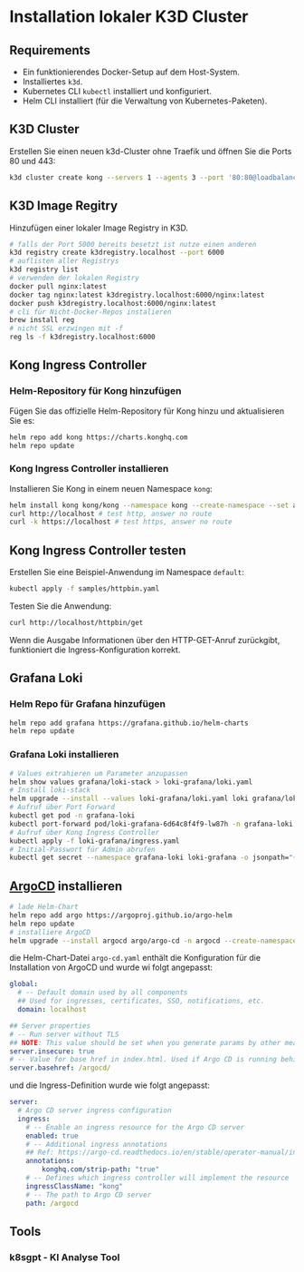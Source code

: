 # Installation lokaler K3D Cluster

## Requirements

- Ein funktionierendes Docker-Setup auf dem Host-System.
- Installiertes `k3d`.
- Kubernetes CLI `kubectl` installiert und konfiguriert.
- Helm CLI installiert (für die Verwaltung von Kubernetes-Paketen).

## K3D Cluster

Erstellen Sie einen neuen k3d-Cluster ohne Traefik und öffnen Sie die Ports 80 und 443:

```bash
k3d cluster create kong --servers 1 --agents 3 --port '80:80@loadbalancer' --port '443:443@loadbalancer' --k3s-arg '--disable=traefik@server:0'
```
## K3D Image Regitry

Hinzufügen einer lokaler Image Registry in K3D.

```bash
# falls der Port 5000 bereits besetzt ist nutze einen anderen
k3d registry create k3dregistry.localhost --port 6000
# auflisten aller Registrys
k3d registry list
# verwenden der lokalen Registry
docker pull nginx:latest
docker tag nginx:latest k3dregistry.localhost:6000/nginx:latest
docker push k3dregistry.localhost:6000/nginx:latest
# cli für Nicht-Docker-Repos instalieren
brew install reg
# nicht SSL erzwingen mit -f
reg ls -f k3dregistry.localhost:6000
````
## Kong Ingress Controller

### Helm-Repository für Kong hinzufügen

Fügen Sie das offizielle Helm-Repository für Kong hinzu und aktualisieren Sie es:

```bash
helm repo add kong https://charts.konghq.com
helm repo update
```

### Kong Ingress Controller installieren

Installieren Sie Kong in einem neuen Namespace `kong`:

```bash
helm install kong kong/kong --namespace kong --create-namespace --set admin.enabled=true --set admin.http.enabled=true
curl http://localhost # test http, answer no route
curl -k https://localhost # test https, answer no route
```

## Kong Ingress Controller testen

Erstellen Sie eine Beispiel-Anwendung im Namespace `default`:

```bash
kubectl apply -f samples/httpbin.yaml
```

Testen Sie die Anwendung:

```bash
curl http://localhost/httpbin/get
```

Wenn die Ausgabe Informationen über den HTTP-GET-Anruf zurückgibt, funktioniert die Ingress-Konfiguration korrekt.

## Grafana Loki

### Helm Repo für Grafana hinzufügen

```bash
helm repo add grafana https://grafana.github.io/helm-charts
helm repo update
```

### Grafana Loki installieren

```bash
# Values extrahieren um Parameter anzupassen
helm show values grafana/loki-stack > loki-grafana/loki.yaml
# Install loki-stack
helm upgrade --install --values loki-grafana/loki.yaml loki grafana/loki-stack -n grafana-loki --create-namespace
# Aufruf über Port Forward
kubectl get pod -n grafana-loki
kubectl port-forward pod/loki-grafana-6d64c8f4f9-lw87h -n grafana-loki 9090:3000 # richtigen pod einsetzen
# Aufruf über Kong Ingress Controller
kubectl apply -f loki-grafana/ingress.yaml
# Initial-Passwort für Admin abrufen
kubectl get secret --namespace grafana-loki loki-grafana -o jsonpath="{.data.admin-password}" | base64 --decode ; echo
````

## [ArgoCD](https://argo-cd.readthedocs.io/en/stable/operator-manual/installation/) installieren

```bash
# lade Helm-Chart
helm repo add argo https://argoproj.github.io/argo-helm
helm repo update
# installiere ArgoCD
helm upgrade --install argocd argo/argo-cd -n argocd --create-namespace -f argo-cd/argo-cd.yaml
```

die Helm-Chart-Datei `argo-cd.yaml` enthält die Konfiguration für die Installation von ArgoCD und wurde wi folgt angepasst:

```yaml
global:
  # -- Default domain used by all components
  ## Used for ingresses, certificates, SSO, notifications, etc.
  domain: localhost
```

```yaml
## Server properties
# -- Run server without TLS
## NOTE: This value should be set when you generate params by other means as it changes ports used by ingress template.
server.insecure: true
# -- Value for base href in index.html. Used if Argo CD is running behind reverse proxy under subpath different from /
server.basehref: /argocd/
```

und die Ingress-Definition wurde wie folgt angepasst:

```yaml 
server:
  # Argo CD server ingress configuration
  ingress:
    # -- Enable an ingress resource for the Argo CD server
    enabled: true
    # -- Additional ingress annotations
    ## Ref: https://argo-cd.readthedocs.io/en/stable/operator-manual/ingress/#option-1-ssl-passthrough
    annotations:
        konghq.com/strip-path: "true"
    # -- Defines which ingress controller will implement the resource
    ingressClassName: "kong"
    # -- The path to Argo CD server
    path: /argocd
```

## Tools

### k8sgpt - KI Analyse Tool
